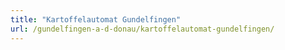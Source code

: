 ```yaml
---
title: "Kartoffelautomat Gundelfingen"
url: /gundelfingen-a-d-donau/kartoffelautomat-gundelfingen/
---
```

